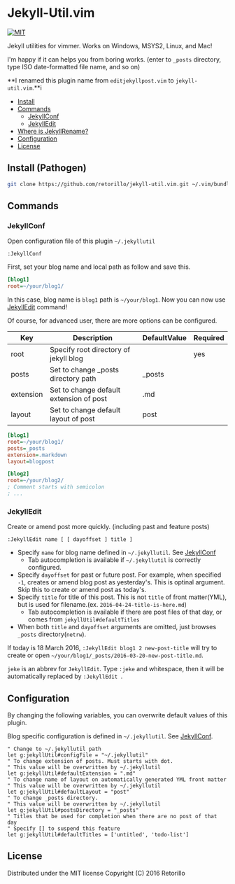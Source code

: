 # Jekyll-Util.vim

[![MIT](https://img.shields.io/badge/license-MIT-blue.svg)](https://opensource.org/licenses/MIT)

Jekyll utilities for vimmer. Works on Windows, MSYS2, Linux, and Mac!

I'm happy if it can helps you from boring works. (enter to `_posts` directory,
type ISO date-formatted file name, and so on)

**I renamed this plugin name from `editjekyllpost.vim` to `jekyll-util.vim`.**i

- [Install](#install_pathogen)
- [Commands](#commands)
   - [JekyllConf](#jekyllconf)
   - [JekyllEdit](#jekylledit)
- [Where is JekyllRename?](#where_is_jekyllrename)
- [Configuration](#configuration)
- [License](#lisence)


## Install (Pathogen)

```bash
git clone https://github.com/retorillo/jekyll-util.vim.git ~/.vim/bundle/jekyll-util.vim
```

## Commands

### JekyllConf

Open configuration file of this plugin `~/.jekyllutil`

```vimL
:JekyllConf
```

First, set your blog name and local path as follow and save this.

```ini
[blog1]
root=~/your/blog1/
```

In this case, blog name is `blog1` path is `~/your/blog1`.
Now you can now use [JekyllEdit](#jekylledit) command!

Of course, for advanced user, there are more options can be configured.

| Key       | Description                             | DefaultValue | Required |
|-----------|-----------------------------------------|--------------|----------|
| root      | Specify root directory of jekyll blog   |              | yes      |
| posts     | Set to change _posts directory path     | _posts       |          |
| extension | Set to change default extension of post | .md          |          |
| layout    | Set to change default layout of post    | post         |          |

```ini
[blog1]
root=~/your/blog1/
posts=_posts
extension=.markdown
layout=blogpost

[blog2]
root=~/your/blog2/
; Comment starts with semicolon
; ...
```

### JekyllEdit

Create or amend post more quickly. (including past and feature posts)

```vim
:JekyllEdit name [ [ dayoffset ] title ]
```

- Specify `name` for blog name defined in `~/.jekyllutil`. See
  [JekyllConf](#jekyllconf)
   - Tab autocompletion is available if `~/.jekyllutil` is correctly configured.
- Specify `dayoffset` for past or future post. For example, when specified `-1`,
  creates or amend blog post as yesterday's. This is optinal argument. Skip this
  to create or amend post as today's.
- Specify `title` for title of this post. This is not `title` of front
  matter(YML), but is used for filename.(ex. `2016-04-24-title-is-here.md`)
   - Tab autocompletion is available if there are post files of that day, or comes
     from `jekyllUtil#defaultTitles`
- When both `title` and `dayoffset` arguments are omitted, just browses `_posts`
  directory(`netrw`).

If today is 18 March 2016, `:JekyllEdit blog1 2 new-post-title` will try to
create or open `~/your/blog1/_posts/2016-03-20-new-post-title.md`.

`jeke` is an abbrev for `JekyllEdit`. Type `:jeke` and whitespace, then
it will be automatically replaced by `:JekyllEdit `.

## Configuration

By changing the following variables, you can overwrite default values of this plugin.

Blog specific configuration is defined in `~/.jekyllutil`. See
[JekyllConf](#jekyllconf).

```vim
" Change to ~/.jekyllutil path
let g:jekyllUtil#configFile = "~/.jekyllutil"
" To change extension of posts. Must starts with dot.
" This value will be overwritten by ~/.jekyllutil
let g:jekyllUtil#defaultExtension = ".md" 
" To change name of layout on automatically generated YML front matter
" This value will be overwritten by ~/.jekyllutil
let g:jekyllUtil#defaultLayout = "post"
" To change _posts directory.
" This value will be overwritten by ~/.jekyllutil
let g:jekyllUtil#postsDirectory = "_posts"
" Titles that be used for completion when there are no post of that day
" Specify [] to suspend this feature
let g:jekyllUtil#defaultTitles = ['untitled', 'todo-list']
```

## License

Distributed under the MIT license
Copyright (C) 2016 Retorillo
